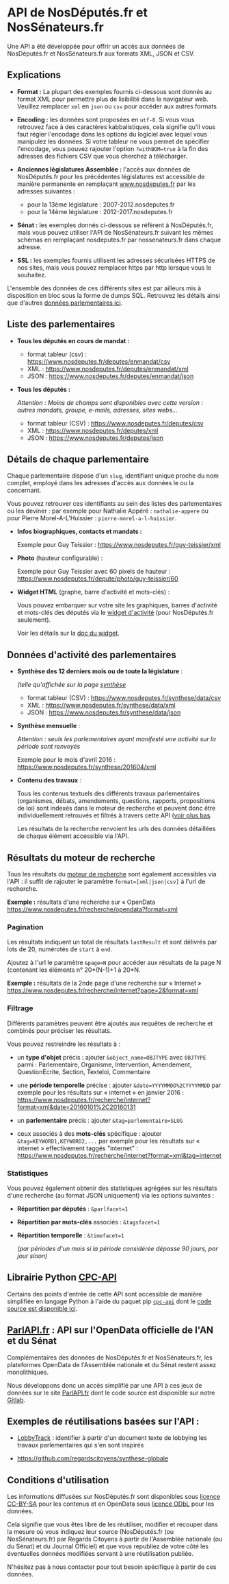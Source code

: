 # API de NosDéputés.fr et NosSénateurs.fr

Une API a été développée pour offrir un accès aux données de NosDéputés.fr et NosSénateurs.fr aux formats XML, JSON et CSV.

## Explications

- **Format :** La plupart des exemples fournis ci-dessous sont donnés au format XML pour permettre plus de lisibilité dans le navigateur web. Veuillez remplacer `xml` en `json` ou `csv` pour accéder aux autres formats

- **Encoding :** les données sont proposées en `utf-8`. Si vous vous retrouvez face à des caractères kabbalistiques, cela signifie qu'il vous faut régler l'encodage dans les options du logiciel avec lequel vous manipulez les données. Si votre tableur ne vous permet de spécifier l'encodage, vous pouvez rajouter l'option `?withBOM=true` à la fin des adresses des fichiers CSV que vous cherchez à télécharger.

- **Anciennes législatures Assemblée :** l'accès aux données de NosDéputés.fr pour les précédentes législatures est accessible de manière permanente en remplaçant www.nosdeputes.fr par les adresses suivantes :

  - pour la 13ème législature : 2007-2012.nosdeputes.fr
  - pour la 14ème législature : 2012-2017.nosdeputes.fr

- **Sénat :** les exemples donnés ci-dessous se réfèrent à NosDéputés.fr, mais vous pouvez utiliser l'API de NosSénateurs.fr suivant les mêmes schémas en remplaçant nosdeputes.fr par nossenateurs.fr dans chaque adresse.

- **SSL :** les exemples fournis utilisent les adresses sécurisées HTTPS de nos sites, mais vous pouvez remplacer https par http lorsque vous le souhaitez.

L'ensemble des données de ces différents sites est par ailleurs mis à disposition en bloc sous la forme de dumps SQL. Retrouvez les détails ainsi que d'autres [données parlementaires ici](opendata.md).

## Liste des parlementaires

- **Tous les députés en cours de mandat :**

  - format tableur (csv) : https://www.nosdeputes.fr/deputes/enmandat/csv 
  - XML : https://www.nosdeputes.fr/deputes/enmandat/xml 
  - JSON : https://www.nosdeputes.fr/deputes/enmandat/json

- **Tous les députés :**

  *Attention : Moins de champs sont disponibles avec cette version : autres mandats, groupe, e-mails, adresses, sites webs...*

  - format tableur (CSV) : https://www.nosdeputes.fr/deputes/csv
  - XML : https://www.nosdeputes.fr/deputes/xml
  - JSON : https://www.nosdeputes.fr/deputes/json

## Détails de chaque parlementaire

Chaque parlementaire dispose d'un `slug`, identifiant unique proche du nom complet, employé dans les adresses d'accès aux données le ou la concernant.

Vous pouvez retrouver ces identifiants au sein des listes des parlementaires ou les deviner : par exemple pour Nathalie Appéré : `nathalie-appere` ou pour Pierre Morel-A-L'Huissier : `pierre-morel-a-l-huissier`.

- **Infos biographiques, contacts et mandats :**

  Exemple pour Guy Teissier : https://www.nosdeputes.fr/guy-teissier/xml

- **Photo** (hauteur configurable) :

  Exemple pour Guy Teissier avec 60 pixels de hauteur : https://www.nosdeputes.fr/depute/photo/guy-teissier/60

- **Widget HTML** (graphe, barre d'activité et mots-clés) :

  Vous pouvez embarquer sur votre site les graphiques, barres d'activité et mots-clés des députés via le [widget d'activité](http://www.nosdeputes.fr/widget14) (pour NosDéputés.fr seulement).

  Voir les détails sur la [doc du widget](widget.md).

## Données d'activité des parlementaires

- **Synthèse des 12 derniers mois ou de toute la législature** :

  *(telle qu'affichée sur la page [synthèse](https://www.nosdeputes.fr/synthese)*

  - format tableur (CSV) : https://www.nosdeputes.fr/synthese/data/csv
  - XML : https://www.nosdeputes.fr/synthese/data/xml
  - JSON : https://www.nosdeputes.fr/synthese/data/json

- **Synthèse mensuelle** :

  *Attention : seuls les parlementaires ayant manifesté une activité sur la période sont renvoyés*
  
  Exemple pour le mois d'avril 2016 : https://www.nosdeputes.fr/synthese/201604/xml

- **Contenu des travaux** :

  Tous les contenus textuels des différents travaux parlementaires (organismes, débats, amendements, questions, rapports, propositions de loi) sont indexés dans le moteur de recherche et peuvent donc être individuellement retrouvés et filtrés à travers cette API ([voir plus bas](#résultats-du-moteur-de-recherche).
  
  Les résultats de la recherche renvoient les urls des données détaillées de chaque élément accessible via l'API.

## Résultats du moteur de recherche

Tous les résultats du [moteur de recherche](https://www.nosdeputes.fr/recherche/) sont également accessibles via l'API : il suffit de rajouter le paramètre `format=[xml|json|csv]` à l'url de recherche.

**Exemple :** résultats d'une recherche sur « OpenData https://www.nosdeputes.fr/recherche/opendata?format=xml

### Pagination

Les résultats indiquent un total de résultats `lastResult` et sont délivrés par lots de 20, numérotés de `start` à `end`.

Ajoutez à l'url le paramètre `&page=N` pour accéder aux résultats de la page N (contenant les éléments n° 20*(N-1)+1 à 20*N.

**Exemple :** résultats de la 2nde page d'une recherche sur « Internet » https://www.nosdeputes.fr/recherche/internet?page=2&format=xml

### Filtrage

Différents paramètres peuvent être ajoutés aux requêtes de recherche et combinés pour préciser les résultats.

Vous pouvez restreindre les résultats à :

- un **type d'objet** précis : ajouter `&object_name=OBJTYPE` avec `OBJTYPE` parmi : Parlementaire, Organisme, Intervention, Amendement, QuestionEcrite, Section, Texteloi, Commentaire

- une **période temporelle** précise : ajouter `&date=YYYYMMDD%2CYYYYMMDD` par exemple pour les résultats sur « internet » en janvier 2016 : https://www.nosdeputes.fr/recherche/internet?format=xml&date=20160101%2C20160131

- un **parlementaire** précis : ajouter `&tag=parlementaire=SLUG`

- ceux associés à des **mots-clés** spécifique : ajouter `&tag=KEYWORD1,KEYWORD2,...` par exemple pour les résultats sur « internet » effectivement taggés "internet" : https://www.nosdeputes.fr/recherche/internet?format=xml&tag=internet

### Statistiques

Vous pouvez également obtenir des statistiques agrégées sur les résultats d'une recherche (au format JSON uniquement) via les options suivantes :

- **Répartition par députés** : `&parlfacet=1`

- **Répartition par mots-clés** associés : `&tagsfacet=1`

- **Répartition temporelle** : `&timefacet=1`

  *(par périodes d'un mois si la période considérée dépasse 90 jours, par jour sinon)*

## Librairie Python [CPC-API](https://pypi.python.org/pypi/cpc_api)

Certains des points d'entrée de cette API sont accessible de manière simplifiée en langage Python à l'aide du paquet pip [`cpc-api`](https://pypi.python.org/pypi/cpc_api) dont le [code source est disponible ici](https://github.com/regardscitoyens/cpc-api).

## [ParlAPI.fr](http://parlapi.fr) : API sur l'OpenData officielle de l'AN et du Sénat

Complémentaires des données de NosDéputés.fr et NosSénateurs.fr, les plateformes OpenData de l'Assemblée nationale et du Sénat restent assez monolithiques.

Nous développons donc un accès simplifié par une API à ces jeux de données sur le site [ParlAPI.fr](http://parlapi.fr) dont le code source est disponible sur notre [Gitlab](https://git.regardscitoyens.org/regardscitoyens/parlapi).

## Exemples de réutilisations basées sur l'API :

- [LobbyTrack](https://github.com/regardscitoyens/LobbyTrack) : identifier à partir d'un document texte de lobbying les travaux parlementaires qui s'en sont inspirés

- https://github.com/regardscitoyens/synthese-globale

## Conditions d'utilisation

Les informations diffusées sur NosDéputés.fr sont disponibles sous [licence CC-BY-SA](http://creativecommons.org/licenses/by-nc-sa/3.0/fr/) pour les contenus et en OpenData sous [licence ODbL](http://www.vvlibri.org/fr/licence/odbl/10/fr/legalcode) pour les données.

Cela signifie que vous êtes libre de les réutiliser, modifier et recouper dans la mesure où vous indiquez leur source (NosDéputés.fr (ou NosSénateurs.fr) par Regards Citoyens à partir de l'Assemblée nationale (ou du Sénat) et du Journal Officiel) et que vous republiez de votre côté les éventuelles données modifiées servant à une réutilisation publiée.

N'hésitez pas à nous contacter pour tout besoin spécifique à partir de ces données.
